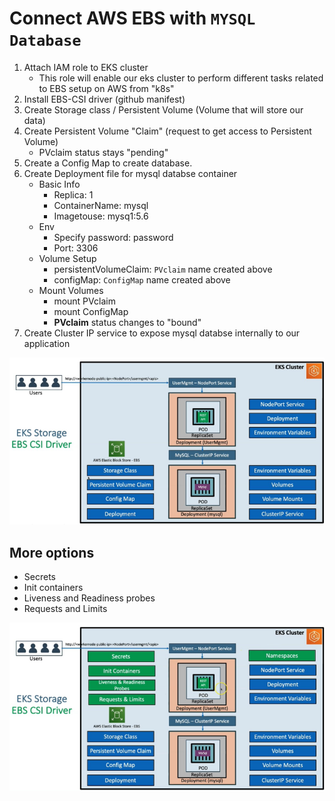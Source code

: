 # Connect AWS EBS with `MYSQL Database`
1. Attach IAM role to EKS cluster
   - This role will enable our eks cluster to perform different tasks related to EBS setup on AWS from "k8s" 
2. Install EBS-CSI driver (github manifest) 
3. Create Storage class / Persistent Volume (Volume that will store our data) 
4. Create Persistent Volume "Claim" (request to get access to Persistent Volume) 
   - PVclaim status stays "pending"
5. Create a Config Map to create database. 
6. Create Deployment file for mysql databse container 
   - Basic Info 
     - Replica: 1
     - ContainerName: mysql 
     - Imagetouse: mysq1:5.6 
    - Env 
      - Specify password: password 
      - Port: 3306 
    - Volume Setup 
      - persistentVolumeClaim: `PVclaim` name created above 
      - configMap: `ConfigMap` name created above 
    - Mount Volumes 
      - mount PVclaim
      - mount ConfigMap
      - **PVclaim** status changes to "bound"
7. Create Cluster IP service to expose mysql databse internally to our application 
<img src="images/ebs_mysql_db.png">

## More options
- Secrets
- Init containers
- Liveness and Readiness probes
- Requests and Limits
<img src="images/more_options.png">
